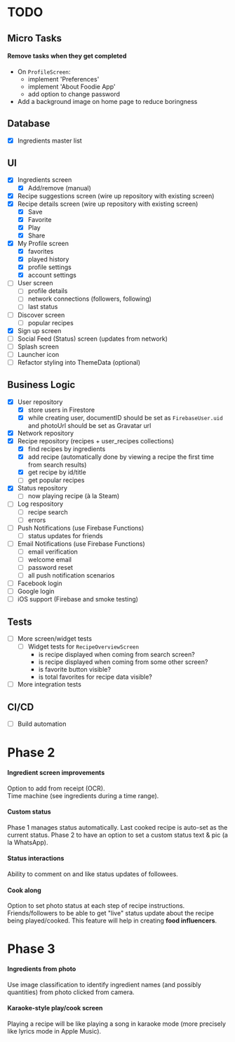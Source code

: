# TODO

## Micro Tasks

#### Remove tasks when they get completed

- On `ProfileScreen`:
  - implement 'Preferences'
  - implement 'About Foodie App'
  - add option to change password
- Add a background image on home page to reduce boringness

## Database

- [x] Ingredients master list

## UI

- [x] Ingredients screen
  - [x] Add/remove (manual)
- [x] Recipe suggestions screen (wire up repository with existing screen)
- [x] Recipe details screen (wire up repository with existing screen)
  - [x] Save
  - [x] Favorite
  - [x] Play
  - [x] Share
- [x] My Profile screen
  - [x] favorites
  - [x] played history
  - [x] profile settings
  - [x] account settings
- [ ] User screen
  - [ ] profile details
  - [ ] network connections (followers, following)
  - [ ] last status
- [ ] Discover screen
  - [ ] popular recipes
- [x] Sign up screen
- [ ] Social Feed (Status) screen (updates from network)
- [ ] Splash screen
- [ ] Launcher icon
- [ ] Refactor styling into ThemeData (optional)

## Business Logic

- [x] User repository
  - [x] store users in Firestore
  - [x] while creating user, documentID should be set as `FirebaseUser.uid` and photoUrl should be set as Gravatar url
- [x] Network repository
- [x] Recipe repository (recipes + user_recipes collections)
  - [x] find recipes by ingredients
  - [x] add recipe (automatically done by viewing a recipe the first time from search results)
  - [x] get recipe by id/title
  - [ ] get popular recipes
- [x] Status repository
  - [ ] now playing recipe (à la Steam)
- [ ] Log respository
  - [ ] recipe search
  - [ ] errors
- [ ] Push Notifications (use Firebase Functions)
  - [ ] status updates for friends
- [ ] Email Notifications (use Firebase Functions)
  - [ ] email verification
  - [ ] welcome email
  - [ ] password reset
  - [ ] all push notification scenarios
- [ ] Facebook login
- [ ] Google login
- [ ] iOS support (Firebase and smoke testing)

## Tests

- [ ] More screen/widget tests
  - [ ] Widget tests for `RecipeOverviewScreen`
    - is recipe displayed when coming from search screen?
    - is recipe displayed when coming from some other screen?
    - is favorite button visible?
    - is total favorites for recipe data visible?
- [ ] More integration tests

## CI/CD

- [ ] Build automation

# Phase 2

#### Ingredient screen improvements

Option to add from receipt (OCR).  
Time machine (see ingredients during a time range).

#### Custom status

Phase 1 manages status automatically. Last cooked recipe is auto-set as the current status. Phase 2 to have an option to set a custom status text & pic (a la WhatsApp).

#### Status interactions

Ability to comment on and like status updates of followees.

#### Cook along

Option to set photo status at each step of recipe instructions. Friends/followers to be able to get "live" status update about the recipe being played/cooked. This feature will help in creating **food influencers**.

# Phase 3

#### Ingredients from photo

Use image classification to identify ingredient names (and possibly quantities) from photo clicked from camera.

#### Karaoke-style play/cook screen

Playing a recipe will be like playing a song in karaoke mode (more precisely like lyrics mode in Apple Music).
